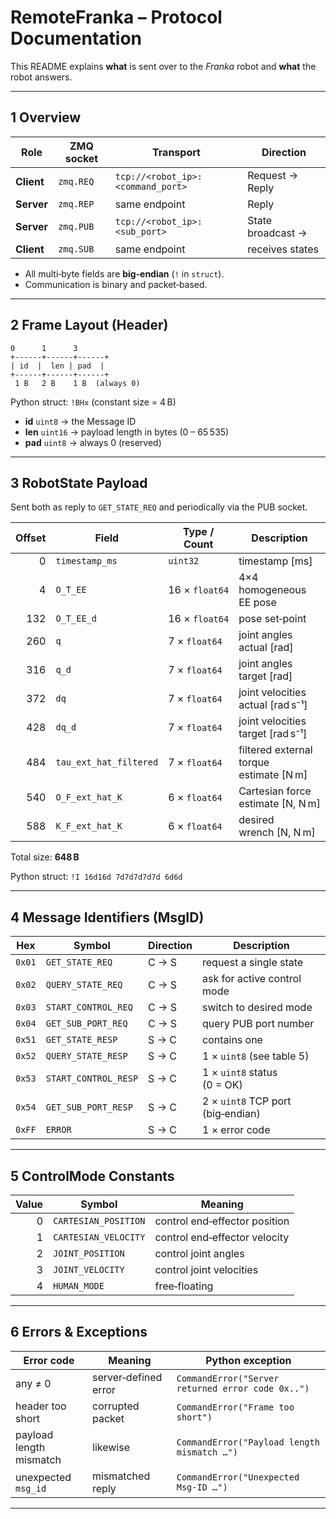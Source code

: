 # RemoteFranka – Protocol Documentation

This README explains **what** is sent over to the *Franka* robot and **what** the robot answers.

---

## 1 Overview

| Role       | ZMQ socket | Transport                         | Direction         |
| ---------- | ---------- | --------------------------------- | ----------------- |
| **Client** | `zmq.REQ`  | `tcp://<robot_ip>:<command_port>` | Request → Reply   |
| **Server** | `zmq.REP`  | same endpoint                     | Reply             |
| **Server** | `zmq.PUB`  | `tcp://<robot_ip>:<sub_port>`     | State broadcast → |
| **Client** | `zmq.SUB`  | same endpoint                     | receives states   |

* All multi‑byte fields are **big‑endian** (`!` in `struct`).
* Communication is binary and packet‑based.

---

## 2 Frame Layout (Header)

```text
0      1      3
+------+------+------+
| id  |  len | pad  |
+------+------+------+
 1 B   2 B    1 B  (always 0)
```

Python struct: `!BHx` (constant size = 4 B)

* **id** `uint8` → the Message ID
* **len** `uint16` → payload length in bytes (0 – 65 535)
* **pad** `uint8` → always 0 (reserved)

---

## 3 RobotState Payload

Sent both as reply to `GET_STATE_REQ` and periodically via the PUB socket.

| Offset | Field                  | Type / Count   | Description                                             |
| -----: | ---------------------- | -------------- | ------------------------------------------------------- |
|      0 | `timestamp_ms`         | `uint32`       | timestamp \[ms]                                         |
|      4 | `O_T_EE`               | 16 × `float64` | 4×4 homogeneous EE pose                                 |
|    132 | `O_T_EE_d`             | 16 × `float64` | pose set‑point                                          |
|    260 | `q`                    | 7 × `float64`  | joint angles actual \[rad]                              |
|    316 | `q_d`                  | 7 × `float64`  | joint angles target \[rad]                              |
|    372 | `dq`                   | 7 × `float64`  | joint velocities actual \[rad s⁻¹]                      |
|    428 | `dq_d`                 | 7 × `float64`  | joint velocities target \[rad s⁻¹]                      |
|    484 | `tau_ext_hat_filtered` | 7 × `float64`  | filtered external torque estimate \[N m]                |
|    540 | `O_F_ext_hat_K`        | 6 × `float64`  | Cartesian force estimate \[N, N m]                      |
|    588 | `K_F_ext_hat_K`        | 6 × `float64`  | desired wrench \[N, N m]                                |

Total size: **648 B**

Python struct: `!I 16d16d 7d7d7d7d7d 6d6d`

---

## 4 Message Identifiers (MsgID)

| Hex    | Symbol               | Direction | Description                                      |
| ------ | -------------------- | --------- | ------------------------------------------------ |
| `0x01` | `GET_STATE_REQ`      | C → S     | request a single state                           |
| `0x02` | `QUERY_STATE_REQ`    | C → S     | ask for active control mode                      |
| `0x03` | `START_CONTROL_REQ`  | C → S     | switch to desired mode                           |
| `0x04` | `GET_SUB_PORT_REQ`   | C → S     | query PUB port number                            |
| `0x51` | `GET_STATE_RESP`     | S → C     | contains one                                     |
| `0x52` | `QUERY_STATE_RESP`   | S → C     | 1 × `uint8` (see table 5)                        |
| `0x53` | `START_CONTROL_RESP` | S → C     | 1 × `uint8` status (0 = OK)                      |
| `0x54` | `GET_SUB_PORT_RESP`  | S → C     | 2 × `uint8` TCP port (big‑endian)                |
| `0xFF` | `ERROR`              | S → C     | 1 × error code                                   |

---

## 5 ControlMode Constants

| Value | Symbol               | Meaning                                |
| ----: | -------------------- | -------------------------------------- |
|     0 | `CARTESIAN_POSITION` | control end‑effector position          |
|     1 | `CARTESIAN_VELOCITY` | control end‑effector velocity          |
|     2 | `JOINT_POSITION`     | control joint angles                   |
|     3 | `JOINT_VELOCITY`     | control joint velocities               |
|     4 | `HUMAN_MODE`         | free‑floating                          |

---

## 6 Errors & Exceptions

| Error code              | Meaning              | Python exception                                  |
| ----------------------- | -------------------- | ------------------------------------------------- |
| any ≠ 0                 | server‑defined error | `CommandError("Server returned error code 0x..")` |
| header too short        | corrupted packet     | `CommandError("Frame too short")`                 |
| payload length mismatch | likewise             | `CommandError("Payload length mismatch …")`       |
| unexpected `msg_id`     | mismatched reply     | `CommandError("Unexpected Msg‑ID …")`             |

---

